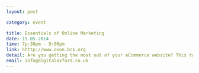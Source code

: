 ```yaml
---
layout: post

category: event

title: Essentials of Online Marketing
date: 15.05.2014
time: 7p:30pm - 9:00pm
link: hhttp://www.oxon.bcs.org
detail: Are you getting the most out of your eCommerce website? This talk will include the practical use of Keywords, Search Engine Optimisation (SEO), Website Usability, Google AdWords and Online Reputation management. Organised by BCS Oxfordshire Branch, The Chartered Institute for IT. Free and open to all. Speaker - Jayne Reddyhoff, eCommerce Adviser
email: info@digitaloxford.co.uk
---
```

